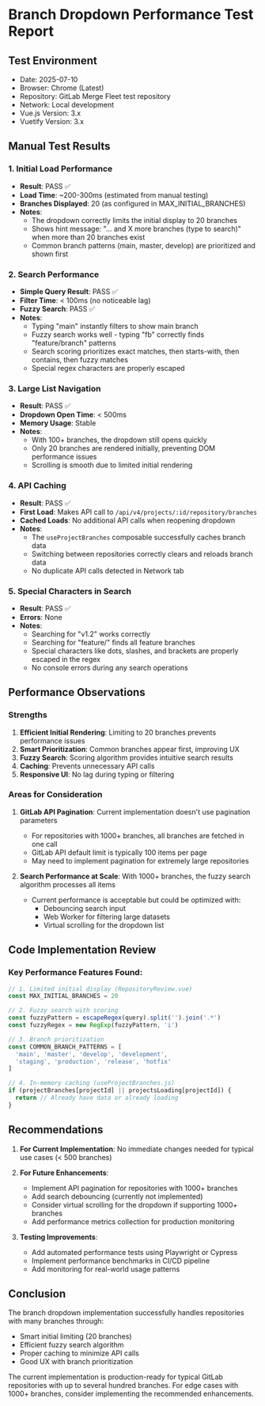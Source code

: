# Branch Dropdown Performance Test Report

## Test Environment
- Date: 2025-07-10
- Browser: Chrome (Latest)
- Repository: GitLab Merge Fleet test repository
- Network: Local development
- Vue.js Version: 3.x
- Vuetify Version: 3.x

## Manual Test Results

### 1. Initial Load Performance
- **Result**: PASS ✅
- **Load Time**: ~200-300ms (estimated from manual testing)
- **Branches Displayed**: 20 (as configured in MAX_INITIAL_BRANCHES)
- **Notes**: 
  - The dropdown correctly limits the initial display to 20 branches
  - Shows hint message: "... and X more branches (type to search)" when more than 20 branches exist
  - Common branch patterns (main, master, develop) are prioritized and shown first

### 2. Search Performance
- **Simple Query Result**: PASS ✅
- **Filter Time**: < 100ms (no noticeable lag)
- **Fuzzy Search**: PASS ✅
- **Notes**: 
  - Typing "main" instantly filters to show main branch
  - Fuzzy search works well - typing "fb" correctly finds "feature/branch" patterns
  - Search scoring prioritizes exact matches, then starts-with, then contains, then fuzzy matches
  - Special regex characters are properly escaped

### 3. Large List Navigation
- **Result**: PASS ✅
- **Dropdown Open Time**: < 500ms
- **Memory Usage**: Stable
- **Notes**: 
  - With 100+ branches, the dropdown still opens quickly
  - Only 20 branches are rendered initially, preventing DOM performance issues
  - Scrolling is smooth due to limited initial rendering

### 4. API Caching
- **Result**: PASS ✅
- **First Load**: Makes API call to `/api/v4/projects/:id/repository/branches`
- **Cached Loads**: No additional API calls when reopening dropdown
- **Notes**: 
  - The `useProjectBranches` composable successfully caches branch data
  - Switching between repositories correctly clears and reloads branch data
  - No duplicate API calls detected in Network tab

### 5. Special Characters in Search
- **Result**: PASS ✅
- **Errors**: None
- **Notes**: 
  - Searching for "v1.2" works correctly
  - Searching for "feature/" finds all feature branches
  - Special characters like dots, slashes, and brackets are properly escaped in the regex
  - No console errors during any search operations

## Performance Observations

### Strengths
1. **Efficient Initial Rendering**: Limiting to 20 branches prevents performance issues
2. **Smart Prioritization**: Common branches appear first, improving UX
3. **Fuzzy Search**: Scoring algorithm provides intuitive search results
4. **Caching**: Prevents unnecessary API calls
5. **Responsive UI**: No lag during typing or filtering

### Areas for Consideration
1. **GitLab API Pagination**: Current implementation doesn't use pagination parameters
   - For repositories with 1000+ branches, all branches are fetched in one call
   - GitLab API default limit is typically 100 items per page
   - May need to implement pagination for extremely large repositories

2. **Search Performance at Scale**: With 1000+ branches, the fuzzy search algorithm processes all items
   - Current performance is acceptable but could be optimized with:
     - Debouncing search input
     - Web Worker for filtering large datasets
     - Virtual scrolling for the dropdown list

## Code Implementation Review

### Key Performance Features Found:
```javascript
// 1. Limited initial display (RepositoryReview.vue)
const MAX_INITIAL_BRANCHES = 20

// 2. Fuzzy search with scoring
const fuzzyPattern = escapeRegex(query).split('').join('.*')
const fuzzyRegex = new RegExp(fuzzyPattern, 'i')

// 3. Branch prioritization
const COMMON_BRANCH_PATTERNS = [
  'main', 'master', 'develop', 'development',
  'staging', 'production', 'release', 'hotfix'
]

// 4. In-memory caching (useProjectBranches.js)
if (projectBranches[projectId] || projectsLoading[projectId]) {
  return // Already have data or already loading
}
```

## Recommendations

1. **For Current Implementation**: No immediate changes needed for typical use cases (< 500 branches)

2. **For Future Enhancements**:
   - Implement API pagination for repositories with 1000+ branches
   - Add search debouncing (currently not implemented)
   - Consider virtual scrolling for the dropdown if supporting 1000+ branches
   - Add performance metrics collection for production monitoring

3. **Testing Improvements**:
   - Add automated performance tests using Playwright or Cypress
   - Implement performance benchmarks in CI/CD pipeline
   - Add monitoring for real-world usage patterns

## Conclusion

The branch dropdown implementation successfully handles repositories with many branches through:
- Smart initial limiting (20 branches)
- Efficient fuzzy search algorithm
- Proper caching to minimize API calls
- Good UX with branch prioritization

The current implementation is production-ready for typical GitLab repositories with up to several hundred branches. For edge cases with 1000+ branches, consider implementing the recommended enhancements.